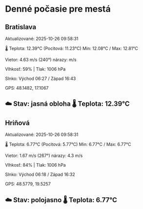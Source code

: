 ﻿# Denné počasie pre mestá

## Bratislava
Aktualizované: 2025-10-26 09:58:31

🌡️ Teplota: 12.39°C 
(Pocitová: 11.23°C)
Min: 12.08°C / Max: 12.81°C

Vietor: 4.63 m/s    (240°) 
nárazy:  m/s

Vlhkosť: 59% | Tlak: 1006 hPa

Slnko: Východ 06:27 / Západ 16:43

GPS: 48.1482, 17.1067

☁️ Stav: jasná obloha        🌡️ Teplota: 12.39°C
---

## Hriňová
Aktualizované: 2025-10-26 09:58:31

🌡️ Teplota: 6.77°C 
(Pocitová: 5.77°C)
Min: 6.77°C / Max: 6.77°C

Vietor: 1.67 m/s (267°)
nárazy: 4.3 m/s

Vlhkosť: 84% | Tlak: 1006 hPa

Slnko: Východ 06:18 / Západ 16:32

GPS: 48.5779, 19.5257

☁️ Stav: polojasno        🌡️ Teplota: 6.77°C
---
